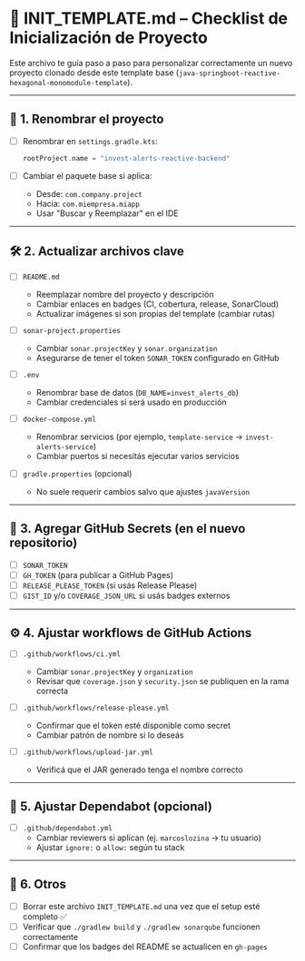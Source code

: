 # 🚀 INIT_TEMPLATE.md – Checklist de Inicialización de Proyecto

Este archivo te guía paso a paso para personalizar correctamente un nuevo proyecto clonado desde este template base (`java-springboot-reactive-hexagonal-monomodule-template`).

---

## 🧾 1. Renombrar el proyecto

- [ ] Renombrar en `settings.gradle.kts`:
  ```kotlin
  rootProject.name = "invest-alerts-reactive-backend"
  ```

- [ ] Cambiar el paquete base si aplica:
  - Desde: `com.company.project`
  - Hacia: `com.miempresa.miapp`
  - Usar "Buscar y Reemplazar" en el IDE

---

## 🛠️ 2. Actualizar archivos clave

- [ ] `README.md`
  - Reemplazar nombre del proyecto y descripción
  - Cambiar enlaces en badges (CI, cobertura, release, SonarCloud)
  - Actualizar imágenes si son propias del template (cambiar rutas)

- [ ] `sonar-project.properties`
  - Cambiar `sonar.projectKey` y `sonar.organization`
  - Asegurarse de tener el token `SONAR_TOKEN` configurado en GitHub

- [ ] `.env`
  - Renombrar base de datos (`DB_NAME=invest_alerts_db`)
  - Cambiar credenciales si será usado en producción

- [ ] `docker-compose.yml`
  - Renombrar servicios (por ejemplo, `template-service` → `invest-alerts-service`)
  - Cambiar puertos si necesitás ejecutar varios servicios

- [ ] `gradle.properties` (opcional)
  - No suele requerir cambios salvo que ajustes `javaVersion`

---

## 🔐 3. Agregar GitHub Secrets (en el nuevo repositorio)

- [ ] `SONAR_TOKEN`
- [ ] `GH_TOKEN` (para publicar a GitHub Pages)
- [ ] `RELEASE_PLEASE_TOKEN` (si usás Release Please)
- [ ] `GIST_ID` y/o `COVERAGE_JSON_URL` si usás badges externos

---

## ⚙️ 4. Ajustar workflows de GitHub Actions

- [ ] `.github/workflows/ci.yml`
  - Cambiar `sonar.projectKey` y `organization`
  - Revisar que `coverage.json` y `security.json` se publiquen en la rama correcta

- [ ] `.github/workflows/release-please.yml`
  - Confirmar que el token esté disponible como secret
  - Cambiar patrón de nombre si lo deseás

- [ ] `.github/workflows/upload-jar.yml`
  - Verificá que el JAR generado tenga el nombre correcto

---

## 🔧 5. Ajustar Dependabot (opcional)

- [ ] `.github/dependabot.yml`
  - Cambiar reviewers si aplican (ej. `marcoslozina` → tu usuario)
  - Ajustar `ignore:` o `allow:` según tu stack

---

## 📜 6. Otros

- [ ] Borrar este archivo `INIT_TEMPLATE.md` una vez que el setup esté completo ✅
- [ ] Verificar que `./gradlew build` y `./gradlew sonarqube` funcionen correctamente
- [ ] Confirmar que los badges del README se actualicen en `gh-pages`
